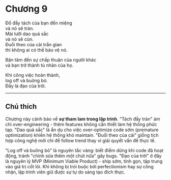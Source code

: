 # Chương 9  

Đổ đầy tách của bạn đến miệng  
và nó sẽ tràn.  
Mài lưỡi dao quá sắc  
và nó sẽ cùn.  
Đuổi theo của cải trần gian  
thì không ai có thể bảo vệ nó.  

Bận tâm đến sự chấp thuận của người khác  
và bạn trở thành tù nhân của họ.  

Khi công việc hoàn thành,  
log off và buông bỏ.  
Đây là đạo của trời.  

---

## Chú thích  

Chương này cảnh báo về **sự tham lam trong lập trình**. "Tách đầy tràn" ám chỉ over-engineering - thêm features không cần thiết làm hệ thống phức tạp. "Dao quá sắc" là ẩn dụ cho việc over-optimize code sớm (premature optimization) khiến hệ thống khó maintain. "Đuổi theo của cải" giống tích hợp công nghệ mới chỉ để follow trend thay vì giải quyết vấn đề thực tế.  

"Log off và buông bỏ" là nguyên tắc vàng: biết điểm dừng khi code đã hoạt động, tránh "chỉnh sửa thêm một chút nữa" gây bugs. "Đạo của trời" ở đây là nguyên lý MVP (Minimum Viable Product) - ship sớm, tinh gọn, tập trung vào giá trị cốt lõi. Khi không bị trói buộc bởi perfectionism hay sự công nhận, lập trình viên giữ được sự tự do sáng tạo đích thực. 
